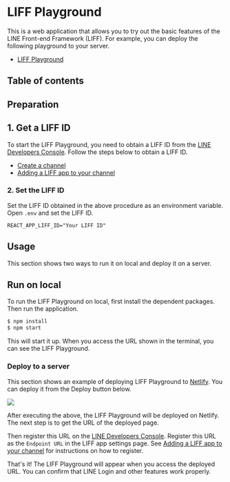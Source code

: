 # LIFF Playground

This is a web application that allows you to try out the basic features of the LINE Front-end Framework (LIFF). For example, you can deploy the following playground to your server.

* [LIFF Playground](https://liff-playground.netlify.app)

## Table of contents

## Preparation

## 1. Get a LIFF ID

To start the LIFF Playground, you need to obtain a LIFF ID from the [LINE Developers Console](https://developers.line.biz/console/). Follow the steps below to obtain a LIFF ID.

* [Create a channel](https://developers.line.biz/en/docs/liff/getting-started/)
* [Adding a LIFF app to your channel](https://developers.line.biz/en/docs/liff/registering-liff-apps/)

### 2. Set the LIFF ID

Set the LIFF ID obtained in the above procedure as an environment variable. Open `.env` and set the LIFF ID.

````
REACT_APP_LIFF_ID="Your LIFF ID"
````

## Usage

This section shows two ways to run it on local and deploy it on a server.

## Run on local

To run the LIFF Playground on local, first install the dependent packages. Then run the application.

```bash
$ npm install
$ npm start
```

This will start it up. When you access the URL shown in the terminal, you can see the LIFF Playground.

### Deploy to a server

This section shows an example of deploying LIFF Playground to [Netlify](https://www.netlify.com/). You can deploy it from the Deploy button below.

[![](https://www.netlify.com/img/deploy/button.svg)](https://app.netlify.com/start/deploy?repository=https://github.com/zenizh/liff-playground)

After executing the above, the LIFF Playground will be deployed on Netlify. The next step is to get the URL of the deployed page.

Then register this URL on the [LINE Developers Console](https://developers.line.biz/console/). Register this URL as the `Endpoint URL` in the LIFF app settings page. See [Adding a LIFF app to your channel](https://developers.line.biz/en/docs/liff/registering-liff-apps/) for instructions on how to register.

That's it! The LIFF Playground will appear when you access the deployed URL. You can confirm that LINE Login and other features work properly.